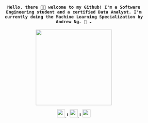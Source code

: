 <h4 align="center"><samp> Hello, there 👋🏾  welcome to my Github! I'm a Software Engineering student and a certified Data Analyst. I'm currently doing the Machine Learning Specialization by Andrew Ng. 🐍 ☁️ </samp></h4>

<p align="center">
  <img width="250" src="https://media.tenor.com/hVmM21uY9hEAAAAM/homer-simpson.gif">
</p>



</div>
<div align='center'>
<a href='https://www.linkedin.com/in/euelainesilva/'>
    <img width="26" height="26" src="https://img.icons8.com/metro/26/000000/linkedin.png"/>
</a>
 ╹
 <a href='https://medium.com/@lainetnr'>
    <img width="26" height="26" src="https://cdn4.iconfinder.com/data/icons/social-media-circle-7/512/Medium_circle-512.png"/>
</a>
 ╹
  <a href='https://www.kaggle.com/lainetnr'>
    <img width="26" height="26" src="https://cdn.icon-icons.com/icons2/2389/PNG/512/kaggle_logo_icon_145140.png"/>
</div>
